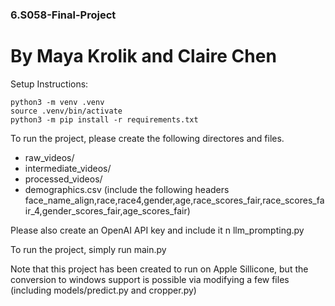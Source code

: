 ### 6.S058-Final-Project

# By Maya Krolik and Claire Chen

Setup Instructions:

```console
python3 -m venv .venv
source .venv/bin/activate
python3 -m pip install -r requirements.txt
```

To run the project, please create the following directores and files.
* raw_videos/
* intermediate_videos/
* processed_videos/
* demographics.csv (include the following headers face_name_align,race,race4,gender,age,race_scores_fair,race_scores_fair_4,gender_scores_fair,age_scores_fair)

Please also create an OpenAI API key and include it n llm_prompting.py

To run the project, simply run main.py

Note that this project has been created to run on Apple Sillicone, but the conversion to windows support is possible via modifying a few files (including models/predict.py and cropper.py)